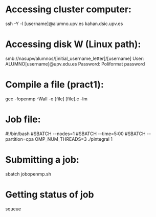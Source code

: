 # Accessing cluster computer:
ssh -Y -l [username]@alumno.upv.es kahan.dsic.upv.es


# Accessing disk W (Linux path):
smb://nasupv/alumnos/[initial_username_letter]/[username]
User: ALUMNO\[username]@upv.edu.es
Password: Poliformat password


# Compile a file (pract1):
gcc -fopenmp -Wall -o [file] [file].c -lm


# Job file:
#!/bin/bash
#SBATCH --nodes=1
#SBATCH --time=5:00
#SBATCH --partition=cpa
OMP_NUM_THREADS=3 ./pintegral 1


# Submitting a job:
sbatch jobopenmp.sh


# Getting status of job
squeue